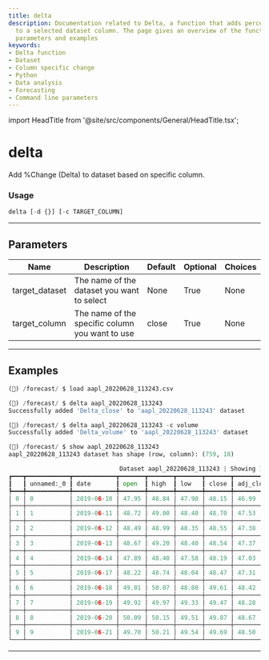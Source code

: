 ```yaml
---
title: delta
description: Documentation related to Delta, a function that adds percentage change
  to a selected dataset column. The page gives an overview of the function usage,
  parameters and examples
keywords:
- Delta function
- Dataset
- Column specific change
- Python
- Data analysis
- Forecasting
- Command line parameters
---
```


import HeadTitle from '@site/src/components/General/HeadTitle.tsx';

<HeadTitle title="delta - Forecast - Reference | OpenBB Terminal Docs" />

# delta

Add %Change (Delta) to dataset based on specific column.

### Usage

```python
delta [-d {}] [-c TARGET_COLUMN]
```

---

## Parameters

| Name | Description | Default | Optional | Choices |
| ---- | ----------- | ------- | -------- | ------- |
| target_dataset | The name of the dataset you want to select | None | True | None |
| target_column | The name of the specific column you want to use | close | True | None |


---

## Examples

```python
(🦋) /forecast/ $ load aapl_20220628_113243.csv

(🦋) /forecast/ $ delta aapl_20220628_113243
Successfully added 'Delta_close' to 'aapl_20220628_113243' dataset

(🦋) /forecast/ $ delta aapl_20220628_113243 -c volume
Successfully added 'Delta_volume' to 'aapl_20220628_113243' dataset

(🦋) /forecast/ $ show aapl_20220628_113243
aapl_20220628_113243 dataset has shape (row, column): (759, 10)

                               Dataset aapl_20220628_113243 | Showing 10 of 759 rows
┏━━━┳━━━━━━━━━━━━┳━━━━━━━━━━━━┳━━━━━━━┳━━━━━━━┳━━━━━━━┳━━━━━━━┳━━━━━━━━━━━┳━━━━━━━━━━━┳━━━━━━━━━━━━━┳━━━━━━━━━━━━━━┓
┃   ┃ unnamed:_0 ┃ date       ┃ open  ┃ high  ┃ low   ┃ close ┃ adj_close ┃ volume    ┃ delta_close ┃ delta_volume ┃
┡━━━╇━━━━━━━━━━━━╇━━━━━━━━━━━━╇━━━━━━━╇━━━━━━━╇━━━━━━━╇━━━━━━━╇━━━━━━━━━━━╇━━━━━━━━━━━╇━━━━━━━━━━━━━╇━━━━━━━━━━━━━━┩
│ 0 │ 0          │ 2019-06-10 │ 47.95 │ 48.84 │ 47.90 │ 48.15 │ 46.99     │ 104883600 │ 0.00        │ 0.00         │
├───┼────────────┼────────────┼───────┼───────┼───────┼───────┼───────────┼───────────┼─────────────┼──────────────┤
│ 1 │ 1          │ 2019-06-11 │ 48.72 │ 49.00 │ 48.40 │ 48.70 │ 47.53     │ 107731600 │ 0.01        │ 0.03         │
├───┼────────────┼────────────┼───────┼───────┼───────┼───────┼───────────┼───────────┼─────────────┼──────────────┤
│ 2 │ 2          │ 2019-06-12 │ 48.49 │ 48.99 │ 48.35 │ 48.55 │ 47.38     │ 73012800  │ -0.00       │ -0.32        │
├───┼────────────┼────────────┼───────┼───────┼───────┼───────┼───────────┼───────────┼─────────────┼──────────────┤
│ 3 │ 3          │ 2019-06-13 │ 48.67 │ 49.20 │ 48.40 │ 48.54 │ 47.37     │ 86698400  │ -0.00       │ 0.19         │
├───┼────────────┼────────────┼───────┼───────┼───────┼───────┼───────────┼───────────┼─────────────┼──────────────┤
│ 4 │ 4          │ 2019-06-14 │ 47.89 │ 48.40 │ 47.58 │ 48.19 │ 47.03     │ 75046000  │ -0.01       │ -0.13        │
├───┼────────────┼────────────┼───────┼───────┼───────┼───────┼───────────┼───────────┼─────────────┼──────────────┤
│ 5 │ 5          │ 2019-06-17 │ 48.22 │ 48.74 │ 48.04 │ 48.47 │ 47.31     │ 58676400  │ 0.01        │ -0.22        │
├───┼────────────┼────────────┼───────┼───────┼───────┼───────┼───────────┼───────────┼─────────────┼──────────────┤
│ 6 │ 6          │ 2019-06-18 │ 49.01 │ 50.07 │ 48.80 │ 49.61 │ 48.42     │ 106204000 │ 0.02        │ 0.81         │
├───┼────────────┼────────────┼───────┼───────┼───────┼───────┼───────────┼───────────┼─────────────┼──────────────┤
│ 7 │ 7          │ 2019-06-19 │ 49.92 │ 49.97 │ 49.33 │ 49.47 │ 48.28     │ 84496800  │ -0.00       │ -0.20        │
├───┼────────────┼────────────┼───────┼───────┼───────┼───────┼───────────┼───────────┼─────────────┼──────────────┤
│ 8 │ 8          │ 2019-06-20 │ 50.09 │ 50.15 │ 49.51 │ 49.87 │ 48.67     │ 86056000  │ 0.01        │ 0.02         │
├───┼────────────┼────────────┼───────┼───────┼───────┼───────┼───────────┼───────────┼─────────────┼──────────────┤
│ 9 │ 9          │ 2019-06-21 │ 49.70 │ 50.21 │ 49.54 │ 49.69 │ 48.50     │ 191202400 │ -0.00       │ 1.22         │
└───┴────────────┴────────────┴───────┴───────┴───────┴───────┴───────────┴───────────┴─────────────┴──────────────┘
```
---
